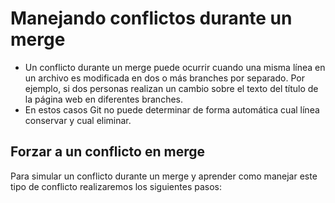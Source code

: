 # Manejando conflictos durante un merge

 - Un conflicto durante un merge puede ocurrir cuando una misma línea en un archivo es modificada en dos o más branches por separado. Por ejemplo, si dos personas realizan un cambio sobre el texto del título de la página web en diferentes branches.
 - En estos casos Git no puede determinar de forma automática cual línea conservar y cual eliminar.

## Forzar a un conflicto en merge

Para simular un conflicto durante un merge y aprender como manejar este tipo de conflicto realizaremos los siguientes pasos:




<!--stackedit_data:
eyJoaXN0b3J5IjpbLTE4NDkwODU1NjAsLTM4MDA1MzQzNV19
-->